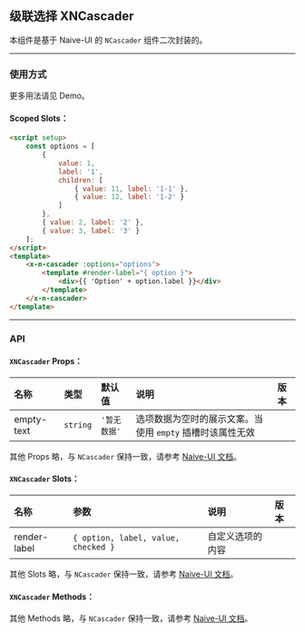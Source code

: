 ﻿## 级联选择 XNCascader

本组件是基于 Naive-UI 的 `NCascader` 组件二次封装的。

---

### 使用方式

更多用法请见 Demo。

#### Scoped Slots：

```html
<script setup>
    const options = [
        {
            value: 1,
            label: '1',
            children: [
                { value: 11, label: '1-1' },
                { value: 12, label: '1-2' }
            ]
        },
        { value: 2, label: '2' },
        { value: 3, label: '3' }
    ];
</script>
<template>
    <x-n-cascader :options="options">
        <template #render-label="{ option }">
            <div>{{ 'Option' + option.label }}</div>
        </template>
    </x-n-cascader>
</template>
```

---

### API

#### `XNCascader` Props：

| 名称       | 类型     | 默认值       | 说明                                                      | 版本 |
| :--------- | :------- | :----------- | :-------------------------------------------------------- | :--- |
| empty-text | `string` | `'暂无数据'` | 选项数据为空时的展示文案。当使用 `empty` 插槽时该属性无效 |      |

其他 Props 略，与 `NCascader` 保持一致，请参考 [Naive-UI 文档](https://www.naiveui.com/zh-CN/os-theme/components/cascader#Cascader-Props)。

#### `XNCascader` Slots：

| 名称         | 参数                                | 说明             | 版本 |
| :----------- | :---------------------------------- | :--------------- | :--- |
| render-label | `{ option, label, value, checked }` | 自定义选项的内容 |      |

其他 Slots 略，与 `NCascader` 保持一致，请参考 [Naive-UI 文档](https://www.naiveui.com/zh-CN/os-theme/components/dropdown#Cascader-Slots)。

#### `XNCascader` Methods：

其他 Methods 略，与 `NCascader` 保持一致，请参考 [Naive-UI 文档](https://www.naiveui.com/zh-CN/os-theme/components/cascader#Cascader-Methods)。
